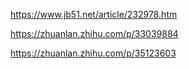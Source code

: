 https://www.jb51.net/article/232978.htm


https://zhuanlan.zhihu.com/p/33039884


https://zhuanlan.zhihu.com/p/35123603